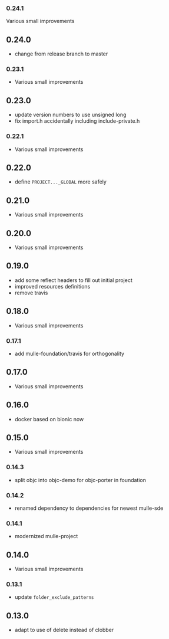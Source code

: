 ### 0.24.1

Various small improvements

## 0.24.0

* change from release branch to master


### 0.23.1

* Various small improvements

## 0.23.0

* update version numbers to use unsigned long
* fix import.h accidentally including include-private.h


### 0.22.1

* Various small improvements

## 0.22.0

* define `PROJECT..._GLOBAL` more safely


## 0.21.0

* Various small improvements


## 0.20.0

* Various small improvements


## 0.19.0

* add some reflect headers to fill out initial project
* improved resources definitions
* remove travis


## 0.18.0

* Various small improvements


### 0.17.1

* add mulle-foundation/travis for orthogonality

## 0.17.0

* Various small improvements


## 0.16.0

* docker based on bionic now


## 0.15.0

* Various small improvements


### 0.14.3

* split objc into objc-demo for objc-porter in foundation

### 0.14.2

* renamed dependency to dependencies for newest mulle-sde

### 0.14.1

* modernized mulle-project

## 0.14.0

* Various small improvements


### 0.13.1

* update `folder_exclude_patterns`

## 0.13.0

* adapt to use of delete instead of clobber

